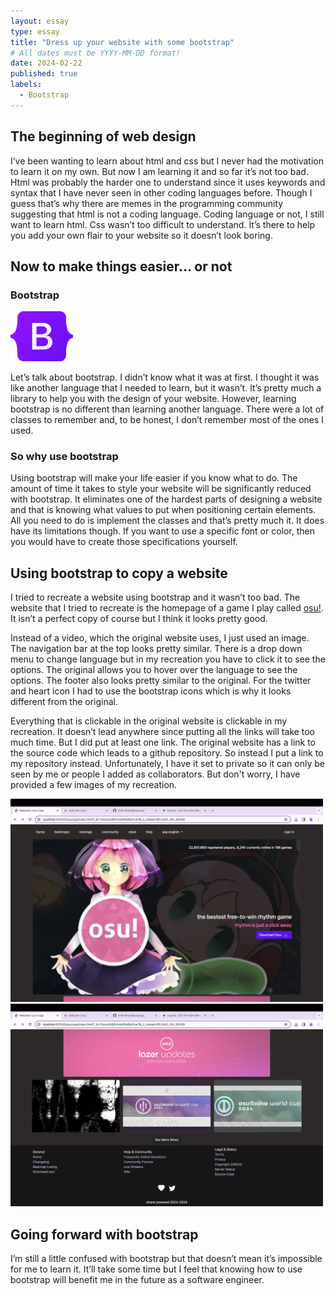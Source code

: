 ```yaml
---
layout: essay
type: essay
title: "Dress up your website with some bootstrap"
# All dates must be YYYY-MM-DD format!
date: 2024-02-22
published: true
labels:
  - Bootstrap
---
```

## The beginning of web design

I’ve been wanting to learn about html and css but I never had the motivation to learn it on my own. But now I am learning it and so far it’s not too bad. Html was probably the harder one to understand since it uses keywords and syntax that I have never seen in other coding languages before. Though I guess that’s why there are memes in the programming community suggesting that html is not a coding language. Coding language or not, I still want to learn html. Css wasn’t too difficult to understand. It’s there to help you add your own flair to your website so it doesn’t look boring. 

## Now to make things easier… or not

### Bootstrap

<img class="rounded float-start px-2" src="/img/Bootstrap_logo.svg.png" width="100px">

Let’s talk about bootstrap. I didn’t know what it was at first. I thought it was like another language that I needed to learn, but it wasn’t. It’s pretty much a library to help you with the design of your website. However, learning bootstrap is no different than learning another language. There were a lot of classes to remember and, to be honest, I don’t remember most of the ones I used.

### So why use bootstrap

Using bootstrap will make your life easier if you know what to do. The amount of time it takes to style your website will be significantly reduced with bootstrap. It eliminates one of the hardest parts of designing a website and that is knowing what values to put when positioning certain elements. All you need to do is implement the classes and that’s pretty much it. It does have its limitations though. If you want to use a specific font or color, then you would have to create those specifications yourself. 

## Using bootstrap to copy a website

I tried to recreate a website using bootstrap and it wasn’t too bad. The website that I tried to recreate is the homepage of a game I play called [osu!](https://osu.ppy.sh/home). It isn’t a perfect copy of course but I think it looks pretty good.

Instead of a video, which the original website uses, I just used an image. The navigation bar at the top looks pretty similar. There is a drop down menu to change language but in my recreation you have to click it to see the options. The original allows you to hover over the language to see the options. The footer also looks pretty similar to the original. For the twitter and heart icon I had to use the bootstrap icons which is why it looks different from the original.

Everything that is clickable in the original website is clickable in my recreation. It doesn’t lead anywhere since putting all the links will take too much time. But I did put at least one link. The original website has a link to the source code which leads to a github repository. So instead I put a link to my repository instead. Unfortunately, I have it set to private so it can only be seen by me or people I added as collaborators. But don't worry, I have provided a few images of my recreation.

<div>
  <img src="/img/osu-copy-1.png" width="500px">
  <img src="/img/osu-copy-2.png" width="500px">
</div>

## Going forward with bootstrap

I’m still a little confused with bootstrap but that doesn’t mean it’s impossible for me to learn it. It’ll take some time but I feel that knowing how to use bootstrap will benefit me in the future as a software engineer. 


